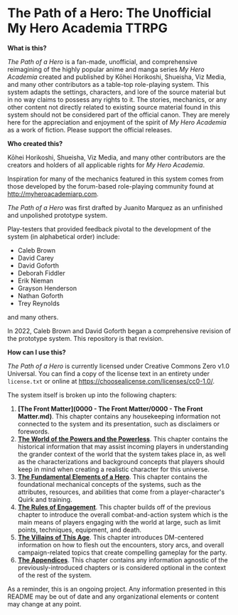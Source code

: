 # The Path of a Hero: The Unofficial My Hero Academia TTRPG

**What is this?**

*The Path of a Hero* is a fan-made, unofficial, and comprehensive reimagining of the highly popular anime and manga series *My Hero Academia* created and published by Kōhei Horikoshi, Shueisha, Viz Media, and many other contributors as a table-top role-playing system. This system adapts the settings, characters, and lore of the source material but in no way claims to possess any rights to it. The stories, mechanics, or any other content not directly related to existing source material found in this system should not be considered part of the official canon. They are merely here for the appreciation and enjoyment of the spirit of *My Hero Academia* as a work of fiction. Please support the official releases.

**Who created this?**

Kōhei Horikoshi, Shueisha, Viz Media, and many other contributors are the creators and holders of all applicable rights for *My Hero Academia*.

Inspiration for many of the mechanics featured in this system comes from those developed by the forum-based role-playing community found at http://myheroacademiarp.com.

*The Path of a Hero* was first drafted by Juanito Marquez as an unfinished and unpolished prototype system.

Play-testers that provided feedback pivotal to the development of the system (in alphabetical order) include: 

- Caleb Brown
- David Carey
- David Goforth
- Deborah Fiddler
- Erik Nieman
- Grayson Henderson
- Nathan Goforth
- Trey Reynolds

and many others.

In 2022, Caleb Brown and David Goforth began a comprehensive revision of the prototype system. This repository is that revision.

**How can I use this?**

*The Path of a Hero* is currently licensed under Creative Commons Zero v1.0 Universal. You can find a copy of the license text in an entirety under `license.txt` or online at https://choosealicense.com/licenses/cc0-1.0/.

The system itself is broken up into the following chapters:

1. **[The Front Matter](0000 - The Front Matter/0000 - The Front Matter.md)**. This chapter contains any housekeeping information not connected to the system and its presentation, such as disclaimers or forewords.
2. **[The World of the Powers and the Powerless](0100%20-%20The%20World%20of%20the%20Powers%20and%20the%20Powerless/0100%20-%20The%20World%20of%20the%20Powers%20and%20the%20Powerless.md)**. This chapter contains the historical information that may assist incoming players in understanding the grander context of the world that the system takes place in, as well as the characterizations and background concepts that players should keep in mind when creating a realistic character for this universe.
3. **[The Fundamental Elements of a Hero](0200%20-%20The%20Fundamental%20Elements%20of%20a%20Hero/0200%20-%20The%20Fundamental%20Elements%20of%20a%20Hero.md)**. This chapter contains the foundational mechanical concepts of the systems, such as the attributes, resources, and abilities that come from a player-character's Quirk and training.
4. **[The Rules of Engagement](0300%20-%20The%20Rules%20of%20Engagement/0300%20-%20The%20Rules%20of%20Engagement.md)**. This chapter builds off of the previous chapter to introduce the overall combat-and-action system which is the main means of players engaging with the world at large, such as limit points, techniques, equipment, and death.
5. **[The Villains of This Age](0400%20-%20The%20Villains%20of%20This%20Age/0400%20-%20The%20Villains%20of%20This%20Age.md)**. This chapter introduces DM-centered information on how to flesh out the encounters, story arcs, and overall campaign-related topics that create compelling gameplay for the party.
6. **[The Appendices](0500%20-%20The%20Appendices/0500%20-%20The%20Appendices.md)**. This chapter contains any information agnostic of the previously-introduced chapters or is considered optional in the context of the rest of the system.

As a reminder, this is an ongoing project. Any information presented in this README may be out of date and any organizational elements or content may change at any point.
